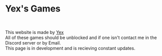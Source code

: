 <h1> Yex's Games </h1>
<br/>
<p> This website is made by <a href="https://github.com/yexex">Yex</a> <br>All of these games should be unblocked and if one isn't contact me in the Discord server or by Email. <br>This page is in development and is recieving constant updates.</p>

